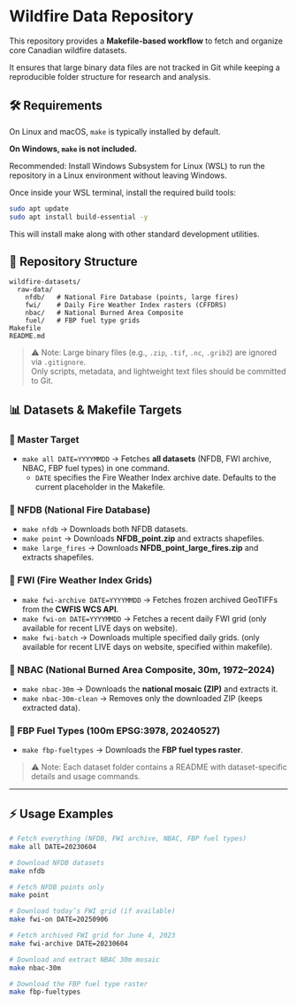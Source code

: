 # Wildfire Data Repository 

This repository provides a **Makefile-based workflow** to fetch and organize core Canadian wildfire datasets. 

It ensures that large binary data files are not tracked in Git while keeping a reproducible folder structure for research and analysis.

## 🛠️ Requirements 

On Linux and macOS, `make` is typically installed by default.

**On Windows, `make` is not included.**

Recommended: Install Windows Subsystem for Linux (WSL) to run the repository in a Linux environment without leaving Windows.

Once inside your WSL terminal, install the required build tools:

```bash
sudo apt update
sudo apt install build-essential -y
```

This will install make along with other standard development utilities.

## 📂 Repository Structure

```text
wildfire-datasets/
  raw-data/
    nfdb/   # National Fire Database (points, large fires)
    fwi/    # Daily Fire Weather Index rasters (CFFDRS)
    nbac/   # National Burned Area Composite
    fuel/   # FBP fuel type grids
Makefile
README.md
```
> ⚠️ Note: Large binary files (e.g., `.zip`, `.tif`, `.nc`, `.grib2`) are ignored via `.gitignore`.  
> Only scripts, metadata, and lightweight text files should be committed to Git.  

## 📊 Datasets & Makefile Targets

### 🔹 Master Target
- `make all DATE=YYYYMMDD` → Fetches **all datasets** (NFDB, FWI archive, NBAC, FBP fuel types) in one command.  
  - `DATE` specifies the Fire Weather Index archive date. Defaults to the current placeholder in the Makefile. 

### 🔹 NFDB (National Fire Database)
- `make nfdb` → Downloads both NFDB datasets.  
- `make point` → Downloads **NFDB_point.zip** and extracts shapefiles.  
- `make large_fires` → Downloads **NFDB_point_large_fires.zip** and extracts shapefiles.  

### 🔹 FWI (Fire Weather Index Grids)
- `make fwi-archive DATE=YYYYMMDD` → Fetches frozen archived GeoTIFFs from the **CWFIS WCS API**.  
- `make fwi-on DATE=YYYYMMDD` → Fetches a recent daily FWI grid (only available for recent LIVE days on website).  
- `make fwi-batch` → Downloads multiple specified daily grids. (only available for recent LIVE days on website, specified within makefile). 

### 🔹 NBAC (National Burned Area Composite, 30m, 1972–2024)
- `make nbac-30m` → Downloads the **national mosaic (ZIP)** and extracts it.  
- `make nbac-30m-clean` → Removes only the downloaded ZIP (keeps extracted data).  

### 🔹 FBP Fuel Types (100m EPSG:3978, 20240527)
- `make fbp-fueltypes` → Downloads the **FBP fuel types raster**. 

> ⚠️ Note: Each dataset folder contains a README with dataset-specific details and usage commands.

---

## ⚡ Usage Examples

```bash
# Fetch everything (NFDB, FWI archive, NBAC, FBP fuel types)
make all DATE=20230604

# Download NFDB datasets
make nfdb

# Fetch NFDB points only
make point

# Download today’s FWI grid (if available)
make fwi-on DATE=20250906

# Fetch archived FWI grid for June 4, 2023
make fwi-archive DATE=20230604

# Download and extract NBAC 30m mosaic
make nbac-30m

# Download the FBP fuel type raster
make fbp-fueltypes
```
